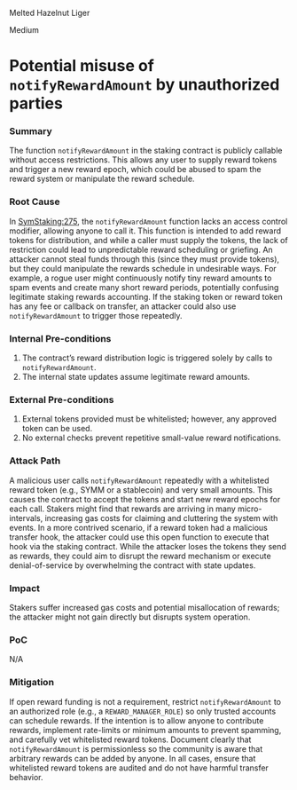 Melted Hazelnut Liger

Medium

# Potential misuse of `notifyRewardAmount` by unauthorized parties

### Summary

The function `notifyRewardAmount` in the staking contract is publicly callable without access restrictions. This allows any user to supply reward tokens and trigger a new reward epoch, which could be abused to spam the reward system or manipulate the reward schedule.

### Root Cause

In [SymStaking:275](https://github.com/sherlock-audit/2025-03-symm-io-stacking/blob/main/token/contracts/staking/SymmStaking.sol#L275), the `notifyRewardAmount` function lacks an access control modifier, allowing anyone to call it​. This function is intended to add reward tokens for distribution, and while a caller must supply the tokens, the lack of restriction could lead to unpredictable reward scheduling or griefing. An attacker cannot steal funds through this (since they must provide tokens), but they could manipulate the rewards schedule in undesirable ways. For example, a rogue user might continuously notify tiny reward amounts to spam events and create many short reward periods, potentially confusing legitimate staking rewards accounting. If the staking token or reward token has any fee or callback on transfer, an attacker could also use `notifyRewardAmount` to trigger those repeatedly.

### Internal Pre-conditions

1. The contract’s reward distribution logic is triggered solely by calls to `notifyRewardAmount`.
2. The internal state updates assume legitimate reward amounts.

### External Pre-conditions

1. External tokens provided must be whitelisted; however, any approved token can be used.
2. No external checks prevent repetitive small-value reward notifications.

### Attack Path

A malicious user calls `notifyRewardAmount` repeatedly with a whitelisted reward token (e.g., SYMM or a stablecoin) and very small amounts. This causes the contract to accept the tokens and start new reward epochs for each call. Stakers might find that rewards are arriving in many micro-intervals, increasing gas costs for claiming and cluttering the system with events. In a more contrived scenario, if a reward token had a malicious transfer hook, the attacker could use this open function to execute that hook via the staking contract. While the attacker loses the tokens they send as rewards, they could aim to disrupt the reward mechanism or execute denial-of-service by overwhelming the contract with state updates.

### Impact

Stakers suffer increased gas costs and potential misallocation of rewards; the attacker might not gain directly but disrupts system operation.

### PoC

N/A

### Mitigation

If open reward funding is not a requirement, restrict `notifyRewardAmount` to an authorized role (e.g., a `REWARD_MANAGER_ROLE`) so only trusted accounts can schedule rewards. If the intention is to allow anyone to contribute rewards, implement rate-limits or minimum amounts to prevent spamming, and carefully vet whitelisted reward tokens. Document clearly that `notifyRewardAmount` is permissionless so the community is aware that arbitrary rewards can be added by anyone. In all cases, ensure that whitelisted reward tokens are audited and do not have harmful transfer behavior.